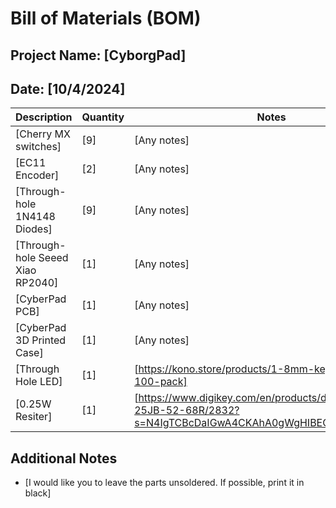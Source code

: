 # Bill of Materials (BOM)

## Project Name: [CyborgPad]
## Date: [10/4/2024]

| Description                      | Quantity | Notes                                                                                                         |
|----------------------------------|----------|---------------------------------------------------------------------------------------------------------------|
| [Cherry MX switches]             | [9]      | [Any notes]                                                                                                   |
| [EC11 Encoder]                   | [2]      | [Any notes]                                                                                                   |
| [Through-hole 1N4148 Diodes]     | [9]      | [Any notes]                                                                                                   |
| [Through-hole Seeed Xiao RP2040] | [1]      | [Any notes]                                                                                                   |
| [CyberPad PCB]                   | [1]      | [Any notes]                                                                                                   |
| [CyberPad 3D Printed Case]       | [1]      | [Any notes]                                                                                                   |
| [Through Hole LED]               | [1]      | [https://kono.store/products/1-8mm-keyboard-leds-100-pack]                                                    |
| [0.25W Resiter]                  | [1]      | [https://www.digikey.com/en/products/detail/yageo/CFR-25JB-52-68R/2832?s=N4IgTCBcDaIGwA4CKAhA0gWgHIBEQF0BfIA] |

## Additional Notes
- [I would like you to leave the parts unsoldered. If possible, print it in black]
